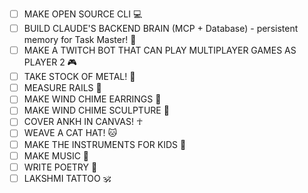 - [ ] MAKE OPEN SOURCE CLI 💻
- [ ] BUILD CLAUDE'S BACKEND BRAIN (MCP + Database) - persistent memory for Task Master! 🧠
- [ ] MAKE A TWITCH BOT THAT CAN PLAY MULTIPLAYER GAMES AS PLAYER 2 🎮
- [ ] TAKE STOCK OF METAL! 🔩
- [ ] MEASURE RAILS 📏
- [ ] MAKE WIND CHIME EARRINGS 🎐
- [ ] MAKE WIND CHIME SCULPTURE 🎐
- [ ] COVER ANKH IN CANVAS! ☥
- [ ] WEAVE A CAT HAT! 🐱
- [ ] MAKE THE INSTRUMENTS FOR KIDS 🎼
- [ ] MAKE MUSIC 🎵
- [ ] WRITE POETRY 📝
- [ ] LAKSHMI TATTOO 🕉️
